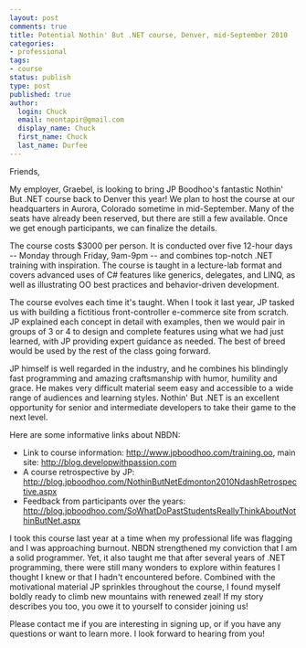 ```yaml
---
layout: post
comments: true
title: Potential Nothin' But .NET course, Denver, mid-September 2010
categories:
- professional
tags:
- course
status: publish
type: post
published: true
author:
  login: Chuck
  email: neontapir@gmail.com
  display_name: Chuck
  first_name: Chuck
  last_name: Durfee
---
```

Friends,

My employer, Graebel, is looking to bring JP Boodhoo's fantastic Nothin' But .NET course back to Denver this year! We plan to host the course at our headquarters in Aurora, Colorado sometime in mid-September. Many of the seats have already been reserved, but there are still a few available. Once we get enough participants, we can finalize the details.

The course costs $3000 per person. It is conducted over five 12-hour days -- Monday through Friday, 9am-9pm -- and combines top-notch .NET training with inspiration. The course is taught in a lecture-lab format and covers advanced uses of C# features like generics, delegates, and LINQ, as well as illustrating OO best practices and behavior-driven development.

The course evolves each time it's taught. When I took it last year, JP tasked us with building a fictitious front-controller e-commerce site from scratch. JP explained each concept in detail with examples, then we would pair in groups of 3 or 4 to design and complete features using what we had just learned, with JP providing expert guidance as needed. The best of breed would be used by the rest of the class going forward.

JP himself is well regarded in the industry, and he combines his blindingly fast programming and amazing craftsmanship with humor, humility and grace. He makes very difficult material seem easy and accessible to a wide range of audiences and learning styles. Nothin' But .NET is an excellent opportunity for senior and intermediate developers to take their game to the next level.

Here are some informative links about NBDN:

* Link to course information: http://www.jpboodhoo.com/training.oo, main site: http://blog.developwithpassion.com
* A course retrospective by JP: http://blog.jpboodhoo.com/NothinButNetEdmonton2010NdashRetrospective.aspx  
* Feedback from participants over the years: http://blog.jpboodhoo.com/SoWhatDoPastStudentsReallyThinkAboutNothinButNet.aspx  

I took this course last year at a time when my professional life was flagging and I was approaching burnout. NBDN strengthened my conviction that I am a solid programmer. Yet, it also taught me that after several years of .NET programming, there were still many wonders to explore within features I thought I knew or that I hadn't encountered before. Combined with the motivational material JP sprinkles throughout the course, I found myself boldly ready to climb new mountains with renewed zeal! If my story describes you too, you owe it to yourself to consider joining us!

Please contact me if you are interesting in signing up, or if you have any questions or want to learn more. I look forward to hearing from you!
